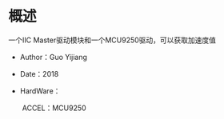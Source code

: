 # 概述
一个IIC Master驱动模块和一个MCU9250驱动，可以获取加速度值

* Author：Guo Yijiang

* Date：2018

* HardWare：

  ​	ACCEL：MCU9250